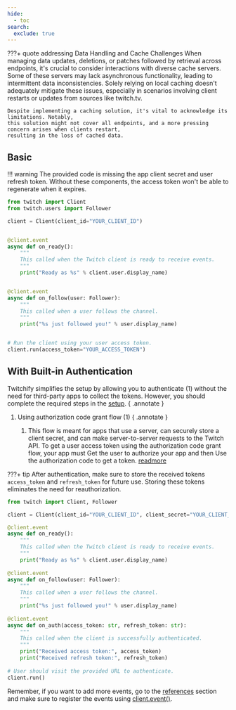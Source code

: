 ```yaml
---
hide:
  - toc
search:
  exclude: true
---
```

  
???+ quote addressing Data Handling and Cache Challenges
    When managing data updates, deletions, or patches followed by retrieval across endpoints,
    it's crucial to consider interactions with diverse cache servers. Some of these servers may lack
    asynchronous functionality, leading to intermittent data inconsistencies. Solely relying on local
    caching doesn't adequately mitigate these issues, especially in scenarios involving client restarts
    or updates from sources like twitch.tv.

    Despite implementing a caching solution, it's vital to acknowledge its limitations. Notably,
    this solution might not cover all endpoints, and a more pressing concern arises when clients restart,
    resulting in the loss of cached data.

## Basic

!!! warning
    The provided code is missing the app client secret and user refresh token. Without these components,
    the access token won't be able to regenerate when it expires.

```python
from twitch import Client
from twitch.users import Follower

client = Client(client_id="YOUR_CLIENT_ID")


@client.event
async def on_ready():
    """
    This called when the Twitch client is ready to receive events.
    """
    print("Ready as %s" % client.user.display_name)


@client.event
async def on_follow(user: Follower):
    """
    This called when a user follows the channel.
    """
    print("%s just followed you!" % user.display_name)


# Run the client using your user access token.
client.run(access_token="YOUR_ACCESS_TOKEN")
```

## With Built-in Authentication

Twitchify simplifies the setup by allowing you to authenticate (1) without the need for third-party
apps to collect the tokens. However, you should complete the required steps in the [setup](setup.md).
{ .annotate }

1. Using authorization code grant flow (1)
    { .annotate }

    1. This flow is meant for apps that use a server, can securely store a client secret, and can make server-to-server requests to the Twitch API. To get a user access token using the authorization code grant flow, your app must Get the user to authorize your app and then Use the authorization code to get a token. [readmore](https://dev.twitch.tv/docs/authentication/getting-tokens-oauth/#authorization-code-grant-flow)

???+ tip
    After authentication, make sure to store the received tokens `access_token` and `refresh_token`
    for future use. Storing these tokens eliminates the need for reauthorization.

```python
from twitch import Client, Follower

client = Client(client_id="YOUR_CLIENT_ID", client_secret="YOUR_CLIENT_SECRET")

@client.event
async def on_ready():
    """
    This called when the Twitch client is ready to receive events.
    """
    print("Ready as %s" % client.user.display_name)
    
@client.event
async def on_follow(user: Follower):
    """
    This called when a user follows the channel.
    """
    print("%s just followed you!" % user.display_name)
    
@client.event
async def on_auth(access_token: str, refresh_token: str):
    """
    This called when the client is successfully authenticated.
    """
    print("Received access token:", access_token)
    print("Received refresh token:", refresh_token)
    
# User should visit the provided URL to authenticate.
client.run()
```

Remember, if you want to add more events,
go to the [references](http://127.0.0.1:8000/reference/event-reference/) section and make sure to register
the events using [client.event()](http://127.0.0.1:8000/reference/client/#twitch.client.Client.event).